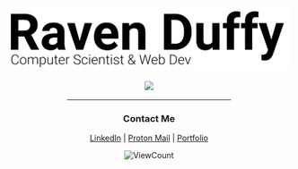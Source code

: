 <div align="center">
  <a href="https://ravenduffy.io">
    <img src="https://github.com/RavenDuffy/RavenDuffy/blob/master/DisplayCard.svg"></img>
  </a>
  
  <div>&nbsp;</div>
  
  <a href="https://mygitstats.com">
    <img max-width="320px" src="https://api.mygitstats.com/svg/40807825"></img>
  </a>
</div>

<div align="center" width="200px">
  <hr width="58%" />
  
  ### Contact Me
  
  [LinkedIn](https://linkedin.com/in/ravenduffy) |
  [Proton Mail](mailto:ravenduffy@pm.me?subject=Hi%20Raven!) |
  [Portfolio](https://RavenDuffy.io)
  
  ![ViewCount](https://views.whatilearened.today/views/github/RavenDuffy/RavenDuffy.svg)

</div>
